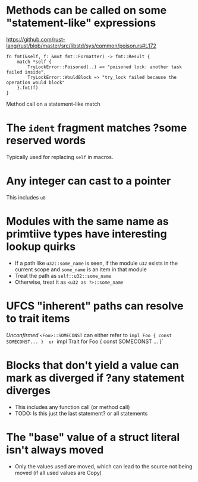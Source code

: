 
Methods can be called on some "statement-like" expressions
====

https://github.com/rust-lang/rust/blob/master/src/libstd/sys/common/poison.rs#L172
```
fn fmt(&self, f: &mut fmt::Formatter) -> fmt::Result {
    match *self {
        TryLockError::Poisoned(..) => "poisoned lock: another task failed inside",
        TryLockError::WouldBlock => "try_lock failed because the operation would block"
    }.fmt(f)
}
```

Method call on a statement-like match


The `ident` fragment matches ?some reserved words
===

Typically used for replacing `self` in macros.



Any integer can cast to a pointer
===================
This includes `u8`


Modules with the same name as primtiive types have interesting lookup quirks
===================
- If a path like `u32::some_name` is seen, if the module `u32` exists in the current scope and `some_name` is an item in that module
 - Treat the path as `self::u32::some_name`
 - Otherwise, treat it as `<u32 as ?>::some_name`


UFCS "inherent" paths can resolve to trait items
================================================
_Unconfirmed_
`<Foo>::SOMECONST` can either refer to `impl Foo { const SOMECONST... }  or `impl Trait for Foo { const SOMECONST ... }`


Blocks that don't yield a value can mark as diverged if ?any statement diverges
=============
- This includes any function call (or method call)
- TODO: Is this just the last statement? or all statements

The "base" value of a struct literal isn't always moved
======================================================
- Only the values used are moved, which can lead to the source not being moved (if all used values are Copy)

